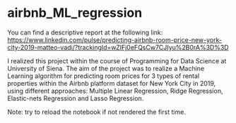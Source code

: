 # airbnb_ML_regression

You can find a descriptive report at the following link: https://www.linkedin.com/pulse/predicting-airbnb-room-price-new-york-city-2019-matteo-vadi/?trackingId=wZIFj0eFQsCw7CJIyu%2B0rA%3D%3D

I realized this project within the course of Programming for Data Science at University of Siena. The aim of the project was to realize a Machine Learning algorithm for predicting room prices for 3 types of rental properties within the Airbnb platform dataset for New York City in 2019, using different approaches: Multiple Linear Regression, Ridge Regression, Elastic-nets Regression and Lasso Regression.

Note: try to reload the notebook if not rendered the first time.
